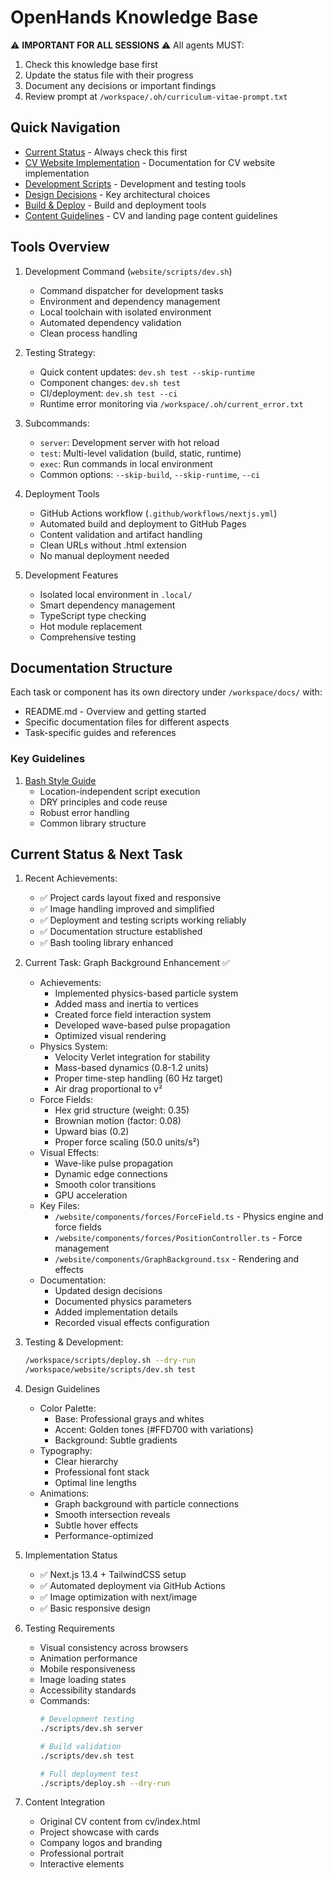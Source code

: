 # OpenHands Knowledge Base

⚠️ **IMPORTANT FOR ALL SESSIONS** ⚠️
All agents MUST:
1. Check this knowledge base first
2. Update the status file with their progress
3. Document any decisions or important findings
4. Review prompt at `/workspace/.oh/curriculum-vitae-prompt.txt`

## Quick Navigation

- [Current Status](/workspace/docs/STATUS.md) - Always check this first
- [CV Website Implementation](/workspace/docs/cv-website/README.md) - Documentation for CV website implementation
- [Development Scripts](/workspace/docs/cv-website/scripts.md) - Development and testing tools
- [Design Decisions](/workspace/docs/cv-website/design-decisions.md) - Key architectural choices
- [Build & Deploy](/workspace/docs/cv-website/build-deploy.md) - Build and deployment tools
- [Content Guidelines](/workspace/docs/cv-website/content.md) - CV and landing page content guidelines

## Tools Overview

1. Development Command (`website/scripts/dev.sh`)
   - Command dispatcher for development tasks
   - Environment and dependency management
   - Local toolchain with isolated environment
   - Automated dependency validation
   - Clean process handling

2. Testing Strategy:
   - Quick content updates: `dev.sh test --skip-runtime`
   - Component changes: `dev.sh test`
   - CI/deployment: `dev.sh test --ci`
   - Runtime error monitoring via `/workspace/.oh/current_error.txt`

3. Subcommands:
   - `server`: Development server with hot reload
   - `test`: Multi-level validation (build, static, runtime)
   - `exec`: Run commands in local environment
   - Common options: `--skip-build`, `--skip-runtime`, `--ci`

3. Deployment Tools
   - GitHub Actions workflow (`.github/workflows/nextjs.yml`)
   - Automated build and deployment to GitHub Pages
   - Content validation and artifact handling
   - Clean URLs without .html extension
   - No manual deployment needed

4. Development Features
   - Isolated local environment in `.local/`
   - Smart dependency management
   - TypeScript type checking
   - Hot module replacement
   - Comprehensive testing

## Documentation Structure

Each task or component has its own directory under `/workspace/docs/` with:
- README.md - Overview and getting started
- Specific documentation files for different aspects
- Task-specific guides and references

### Key Guidelines

1. [Bash Style Guide](/workspace/docs/bash_style.md)
   - Location-independent script execution
   - DRY principles and code reuse
   - Robust error handling
   - Common library structure

## Current Status & Next Task

1. Recent Achievements:
   - ✅ Project cards layout fixed and responsive
   - ✅ Image handling improved and simplified
   - ✅ Deployment and testing scripts working reliably
   - ✅ Documentation structure established
   - ✅ Bash tooling library enhanced

2. Current Task: Graph Background Enhancement ✅
   - Achievements:
     * Implemented physics-based particle system
     * Added mass and inertia to vertices
     * Created force field interaction system
     * Developed wave-based pulse propagation
     * Optimized visual rendering
   - Physics System:
     * Velocity Verlet integration for stability
     * Mass-based dynamics (0.8-1.2 units)
     * Proper time-step handling (60 Hz target)
     * Air drag proportional to v²
   - Force Fields:
     * Hex grid structure (weight: 0.35)
     * Brownian motion (factor: 0.08)
     * Upward bias (0.2)
     * Proper force scaling (50.0 units/s²)
   - Visual Effects:
     * Wave-like pulse propagation
     * Dynamic edge connections
     * Smooth color transitions
     * GPU acceleration
   - Key Files:
     * `/website/components/forces/ForceField.ts` - Physics engine and force fields
     * `/website/components/forces/PositionController.ts` - Force management
     * `/website/components/GraphBackground.tsx` - Rendering and effects
   - Documentation:
     * Updated design decisions
     * Documented physics parameters
     * Added implementation details
     * Recorded visual effects configuration

3. Testing & Development:
   ```bash
   /workspace/scripts/deploy.sh --dry-run
   /workspace/website/scripts/dev.sh test
   ```

2. Design Guidelines
   - Color Palette:
     * Base: Professional grays and whites
     * Accent: Golden tones (#FFD700 with variations)
     * Background: Subtle gradients
   - Typography:
     * Clear hierarchy
     * Professional font stack
     * Optimal line lengths
   - Animations:
     * Graph background with particle connections
     * Smooth intersection reveals
     * Subtle hover effects
     * Performance-optimized

3. Implementation Status
   - ✅ Next.js 13.4 + TailwindCSS setup
   - ✅ Automated deployment via GitHub Actions
   - ✅ Image optimization with next/image
   - ✅ Basic responsive design

4. Testing Requirements
   - Visual consistency across browsers
   - Animation performance
   - Mobile responsiveness
   - Image loading states
   - Accessibility standards
   - Commands:
     ```bash
     # Development testing
     ./scripts/dev.sh server
     
     # Build validation
     ./scripts/dev.sh test
     
     # Full deployment test
     ./scripts/deploy.sh --dry-run
     ```

5. Content Integration
   - Original CV content from cv/index.html
   - Project showcase with cards
   - Company logos and branding
   - Professional portrait
   - Interactive elements
